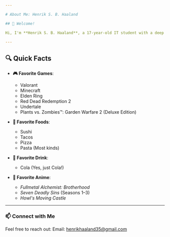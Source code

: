 ```yaml
---

# About Me: Henrik S. B. Haaland  

## 👋 Welcome!  

Hi, I'm **Henrik S. B. Haaland**, a 17-year-old IT student with a deep passion for technology and gaming. I'm on a mission to learn everything in the realm of IT.  

---
```


## 🔍 Quick Facts  

- **🎮 Favorite Games**:  
  - Valorant  
  - Minecraft  
  - Elden Ring  
  - Red Dead Redemption 2  
  - Undertale  
  - Plants vs. Zombies™: Garden Warfare 2 (Deluxe Edition)  

- **🍴 Favorite Foods**:  
  - Sushi  
  - Tacos  
  - Pizza  
  - Pasta (Most kinds)

- **🥤 Favorite Drink**:  
  - Cola (Yes, just Cola!)  

- **🎥 Favorite Anime**:  
  - *Fullmetal Alchemist: Brotherhood*  
  - *Seven Deadly Sins* (Seasons 1–3)  
  - *Howl's Moving Castle*  

---  

### 📫 Connect with Me  

Feel free to reach out:
Email: henrikhaaland35@gmail.com 
